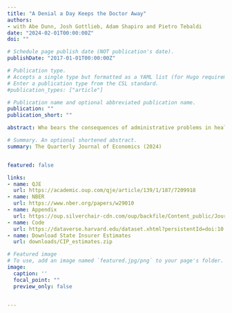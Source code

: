 ```yaml
---
title: "A Denial a Day Keeps the Doctor Away"
authors:
- with Abe Dunn, Josh Gottlieb, Adam Shapiro and Pietro Tebaldi
date: "2024-02-01T00:00:00Z"
doi: ""

# Schedule page publish date (NOT publication's date).
publishDate: "2017-01-01T00:00:00Z"

# Publication type.
# Accepts a single type but formatted as a YAML list (for Hugo requirements).
# Enter a publication type from the CSL standard.
#publication_types: ["article"]

# Publication name and optional abbreviated publication name.
publication: ""
publication_short: ""

abstract: Who bears the consequences of administrative problems in health care? We use data on repeated interactions between a large sample of U.S. physicians and many different insurers to document the complexity of health care billing, and estimate its economic costs for doctors and consequences for patients. Observing the back-and-forth sequences of claim denials and resubmissions for past visits, we can estimate physicians’ costs of haggling with insurers to collect payments. Combining these costs with the revenue never collected, we estimate that physicians lose 18% of Medicaid revenue to billing problems, compared with 4.7% for Medicare and 2.4% for commercial insurers. Identifying off of physician movers and practices that span state boundaries, we find that physicians respond to billing problems by refusing to accept Medicaid patients in states with more severe billing hurdles. These hurdles are quantitatively just as important as payment rates for explaining variation in physicians’ willingness to treat Medicaid patients. We conclude that administrative frictions have first-order costs for doctors, patients, and equality of access to health care. We quantify the potential economic gains—in terms of reduced public spending or increased access to physicians—if these frictions could be reduced and find them to be sizable.

# Summary. An optional shortened abstract.
summary: The Quarterly Journal of Economics (2024)


featured: false

links:
- name: QJE
  url: https://academic.oup.com/qje/article/139/1/187/7209918
- name: NBER
  url: https://www.nber.org/papers/w29010
- name: Appendix
  url: https://oup.silverchair-cdn.com/oup/backfile/Content_public/Journal/qje/139/1/10.1093_qje_qjad035/1/qjad035_online_appendix.pdf?Expires=1747331721&Signature=X0bWB4Y7ncR83fQ9CMWVJY0my9Bn9~WcWXtIWevCdzDTk12kIUF3xikuWuQq2AzMPrOpHTupQisF7E1aopa2gLJdaGJwYKET460EwajzVyC0Mbmyj6SLJsUvwo8HSwzx7hEaQApEMeai79PiqG1nh9aJxXi9S6ME~~DAdZDCSP8exVQNuVzwgrTv3~g71fFqMMjCR81P65qwXbDO49tzJRKXDfV7Aom6Z54Kq2p7VXwje65Bq81rLK0EWR6SCEQKDYvw7NFZuweXEx80DSMlstcUbAJXi6BwHQyqWUsulw1Tv03YehkRAuxB~Jg~necjZos9RcgE2SoW5xs91~EKVw__&Key-Pair-Id=APKAIE5G5CRDK6RD3PGA
- name: Code
  url: https://dataverse.harvard.edu/dataset.xhtml?persistentId=doi:10.7910/DVN/DBWQU8
- name: Download State Insurer Estimates
  url: downloads/CIP_estimates.zip

# Featured image
# To use, add an image named `featured.jpg/png` to your page's folder. 
image:
  caption: ''
  focal_point: ""
  preview_only: false


---
```





